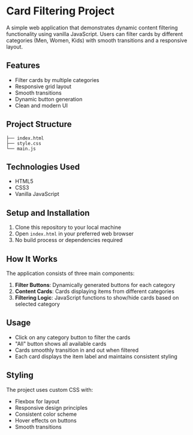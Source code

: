 # Card Filtering Project

A simple web application that demonstrates dynamic content filtering functionality using vanilla JavaScript. Users can filter cards by different categories (Men, Women, Kids) with smooth transitions and a responsive layout.

## Features

- Filter cards by multiple categories
- Responsive grid layout
- Smooth transitions
- Dynamic button generation
- Clean and modern UI

## Project Structure

```
├── index.html
├── style.css
└── main.js
```

## Technologies Used

- HTML5
- CSS3
- Vanilla JavaScript

## Setup and Installation

1. Clone this repository to your local machine
2. Open `index.html` in your preferred web browser
3. No build process or dependencies required

## How It Works

The application consists of three main components:

1. **Filter Buttons**: Dynamically generated buttons for each category
2. **Content Cards**: Cards displaying items from different categories
3. **Filtering Logic**: JavaScript functions to show/hide cards based on selected category

## Usage

- Click on any category button to filter the cards
- "All" button shows all available cards
- Cards smoothly transition in and out when filtered
- Each card displays the item label and maintains consistent styling

## Styling

The project uses custom CSS with:
- Flexbox for layout
- Responsive design principles
- Consistent color scheme
- Hover effects on buttons
- Smooth transitions



